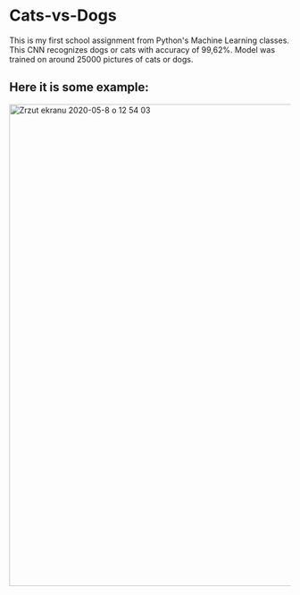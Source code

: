 # Cats-vs-Dogs
This is my first school assignment from Python's Machine Learning classes. 
This CNN recognizes dogs or cats with accuracy of 99,62%.
Model was trained on around 25000 pictures of cats or dogs. 

## Here it is some example:
<img width="863" alt="Zrzut ekranu 2020-05-8 o 12 54 03" src="https://user-images.githubusercontent.com/61583629/81400063-93a6eb80-912c-11ea-8fc9-597f13f29bfd.png">

